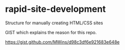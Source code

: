# rapid-site-development
Structure for manually creating HTML/CSS sites

GIST which explains the reason for this repo. 

https://gist.github.com/MWins/d98c3df6e921683e648e
